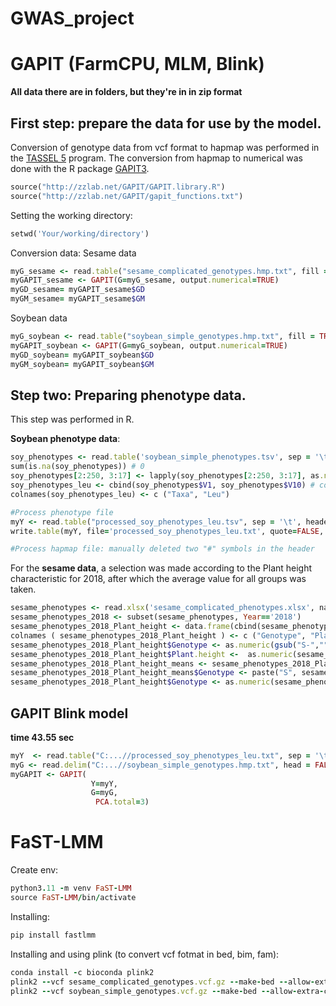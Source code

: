 # GWAS_project

# GAPIT (FarmCPU, MLM, Blink)

**All data there are in folders, but they're in  in zip format**

## First step: prepare the data for use by the model.

Conversion of genotype data from vcf format to hapmap was performed in the [TASSEL 5](https://tassel.bitbucket.io/) program. 
The conversion from hapmap to numerical was done with the R package [GAPIT3](https://zzlab.net/GAPIT/gapit_help_document.pdf).
```ruby
source("http://zzlab.net/GAPIT/GAPIT.library.R")
source("http://zzlab.net/GAPIT/gapit_functions.txt")
```
Setting the working directory:
```ruby
setwd('Your/working/directory')
```
Conversion data:
Sesame data
```ruby
myG_sesame <- read.table("sesame_complicated_genotypes.hmp.txt", fill = TRUE)
myGAPIT_sesame <- GAPIT(G=myG_sesame, output.numerical=TRUE)
myGD_sesame= myGAPIT_sesame$GD
myGM_sesame= myGAPIT_sesame$GM
```
Soybean data
```ruby
myG_soybean <- read.table("soybean_simple_genotypes.hmp.txt", fill = TRUE)
myGAPIT_soybean <- GAPIT(G=myG_soybean, output.numerical=TRUE)
myGD_soybean= myGAPIT_soybean$GD
myGM_soybean= myGAPIT_soybean$GM
```
## Step two: Preparing phenotype data.
This step was performed in R.

**Soybean phenotype data**:
```ruby 
soy_phenotypes <- read.table('soybean_simple_phenotypes.tsv', sep = '\t') 
sum(is.na(soy_phenotypes)) # 0
soy_phenotypes[2:250, 3:17] <- lapply(soy_phenotypes[2:250, 3:17], as.numeric) # convert all values into a numeric format
soy_phenotypes_leu <- cbind(soy_phenotypes$V1, soy_phenotypes$V10) # column 1 with the taxon name and column 10 with the amino acid leucine are selected
colnames(soy_phenotypes_leu) <- c ("Taxa", "Leu") 

#Process phenotype file
myY <- read.table("processed_soy_phenotypes_leu.tsv", sep = '\t', header = TRUE)
write.table(myY, file='processed_soy_phenotypes_leu.txt', quote=FALSE, sep='\t', row.names = F)

#Process hapmap file: manually deleted two "#" symbols in the header
```
For the **sesame data**, a selection was made according to the Plant height characteristic for 2018, after which the average value for all groups was taken.
```ruby
sesame_phenotypes <- read.xlsx('sesame_complicated_phenotypes.xlsx', na.strings = TRUE)
sesame_phenotypes_2018 <- subset(sesame_phenotypes, Year=='2018')
sesame_phenotypes_2018_Plant_height <- data.frame(cbind(sesame_phenotypes_2018$Genotype, sesame_phenotypes_2018$Plant.height))
colnames ( sesame_phenotypes_2018_Plant_height ) <- c ("Genotype", "Plant.height")
sesame_phenotypes_2018_Plant_height$Genotype <- as.numeric(gsub("S-","", sesame_phenotypes_2018_Plant_height$Genotype))
sesame_phenotypes_2018_Plant_height$Plant.height <-  as.numeric(sesame_phenotypes_2018_Plant_height$Plant.height)
sesame_phenotypes_2018_Plant_height_means <- sesame_phenotypes_2018_Plant_height %>% group_by(Genotype) %>% summarise(mean.Plant.height = sum(Plant.height, na.rm=TRUE)/7)
sesame_phenotypes_2018_Plant_height_means$Genotype <- paste("S", sesame_phenotypes_2018_Plant_height_means$Genotype, sep="-")
sesame_phenotypes_2018_Plant_height$Genotype <- as.numeric(sesame_phenotypes_2018_Plant_height$Genotype)
```

## GAPIT Blink model 
**time 43.55 sec**

```ruby
myY  <- read.table("C:...//processed_soy_phenotypes_leu.txt", sep = '\t', head = TRUE)
myG <- read.delim("C:...//soybean_simple_genotypes.hmp.txt", head = FALSE)
myGAPIT <- GAPIT(
                  Y=myY,
                  G=myG,
                   PCA.total=3)
```

# FaST-LMM
Create env:
```ruby
python3.11 -m venv FaST-LMM
source FaST-LMM/bin/activate
```
Installing:
```ruby
pip install fastlmm
```

Installing and using plink (to convert vcf fotmat in bed, bim, fam):
```ruby
conda install -c bioconda plink2
plink2 --vcf sesame_complicated_genotypes.vcf.gz --make-bed --allow-extra-chr --out sesame_complicated_genotypes
plink2 --vcf soybean_simple_genotypes.vcf.gz --make-bed --allow-extra-chr --out sesame_complicated_genotypes
```

